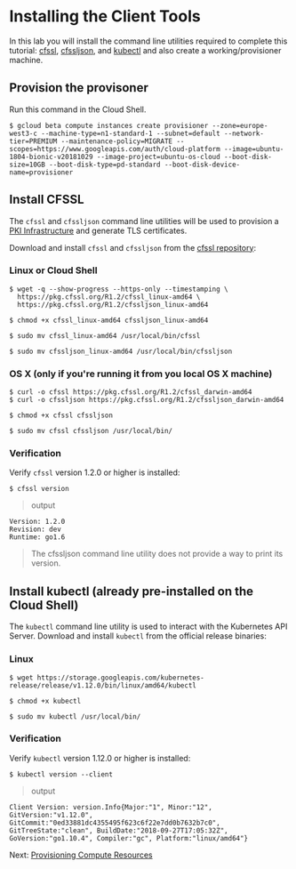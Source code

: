 # Installing the Client Tools

In this lab you will install the command line utilities required to complete this tutorial: [cfssl](https://github.com/cloudflare/cfssl), [cfssljson](https://github.com/cloudflare/cfssl), and [kubectl](https://kubernetes.io/docs/tasks/tools/install-kubectl) and also create a working/provisioner machine.


## Provision the provisoner 

Run this command in the Cloud Shell.

```
$ gcloud beta compute instances create provisioner --zone=europe-west3-c --machine-type=n1-standard-1 --subnet=default --network-tier=PREMIUM --maintenance-policy=MIGRATE --scopes=https://www.googleapis.com/auth/cloud-platform --image=ubuntu-1804-bionic-v20181029 --image-project=ubuntu-os-cloud --boot-disk-size=10GB --boot-disk-type=pd-standard --boot-disk-device-name=provisioner
```

## Install CFSSL

The `cfssl` and `cfssljson` command line utilities will be used to provision a [PKI Infrastructure](https://en.wikipedia.org/wiki/Public_key_infrastructure) and generate TLS certificates.

Download and install `cfssl` and `cfssljson` from the [cfssl repository](https://pkg.cfssl.org):

### Linux or Cloud Shell

```
$ wget -q --show-progress --https-only --timestamping \
  https://pkg.cfssl.org/R1.2/cfssl_linux-amd64 \
  https://pkg.cfssl.org/R1.2/cfssljson_linux-amd64
```

```
$ chmod +x cfssl_linux-amd64 cfssljson_linux-amd64
```

```
$ sudo mv cfssl_linux-amd64 /usr/local/bin/cfssl
```

```
$ sudo mv cfssljson_linux-amd64 /usr/local/bin/cfssljson
```

### OS X (only if you're running it from you local OS X machine)

```
$ curl -o cfssl https://pkg.cfssl.org/R1.2/cfssl_darwin-amd64
$ curl -o cfssljson https://pkg.cfssl.org/R1.2/cfssljson_darwin-amd64
```

```
$ chmod +x cfssl cfssljson
```

```
$ sudo mv cfssl cfssljson /usr/local/bin/
```

### Verification

Verify `cfssl` version 1.2.0 or higher is installed:

```
$ cfssl version
```

> output

```
Version: 1.2.0
Revision: dev
Runtime: go1.6
```

> The cfssljson command line utility does not provide a way to print its version.

## Install kubectl (already pre-installed on the Cloud Shell)

The `kubectl` command line utility is used to interact with the Kubernetes API Server. Download and install `kubectl` from the official release binaries:

### Linux

```
$ wget https://storage.googleapis.com/kubernetes-release/release/v1.12.0/bin/linux/amd64/kubectl
```

```
$ chmod +x kubectl
```

```
$ sudo mv kubectl /usr/local/bin/
```

### Verification

Verify `kubectl` version 1.12.0 or higher is installed:

```
$ kubectl version --client
```

> output

```
Client Version: version.Info{Major:"1", Minor:"12", GitVersion:"v1.12.0", GitCommit:"0ed33881dc4355495f623c6f22e7dd0b7632b7c0", GitTreeState:"clean", BuildDate:"2018-09-27T17:05:32Z", GoVersion:"go1.10.4", Compiler:"gc", Platform:"linux/amd64"}
```

Next: [Provisioning Compute Resources](03-compute-resources.md)
